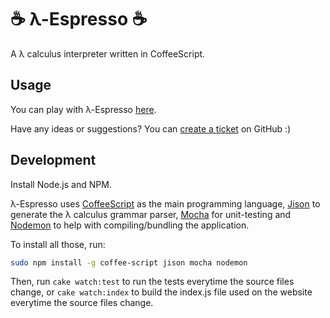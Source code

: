# ☕ λ-Espresso ☕

A λ calculus interpreter written in CoffeeScript.

## Usage

You can play with λ-Espresso [here](http://epidemian.github.com/lambda-espresso/).

Have any ideas or suggestions? You can [create a ticket](https://github.com/epidemian/lambda-espresso/issues) on GitHub :)

## Development

Install Node.js and NPM.

λ-Espresso uses [CoffeeScript](http://coffeescript.org/) as the main programming language, [Jison](http://jison.org/) to generate the λ calculus grammar parser, [Mocha](http://visionmedia.github.com/mocha/) for unit-testing and [Nodemon](https://github.com/remy/nodemon/) to help with compiling/bundling the application.

To install all those, run:

```bash
sudo npm install -g coffee-script jison mocha nodemon
```

Then, run `cake watch:test` to run the tests everytime the source files change, or `cake watch:index` to build the index.js file used on the website everytime the source files change.
